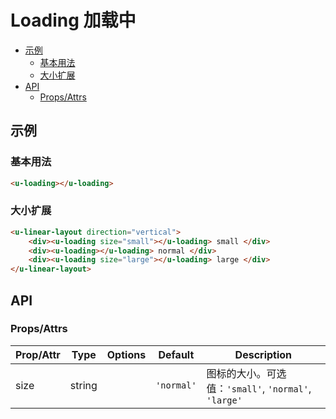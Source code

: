<!-- 该 README.md 根据 api.yaml 和 docs/*.md 自动生成，为了方便在 GitHub 和 NPM 上查阅。如需修改，请查看源文件 -->

# Loading 加载中

- [示例](#示例)
    - [基本用法](#基本用法)
    - [大小扩展](#大小扩展)
- [API]()
    - [Props/Attrs](#propsattrs)

## 示例
### 基本用法
```html
<u-loading></u-loading>
```

### 大小扩展

``` html
<u-linear-layout direction="vertical">
    <div><u-loading size="small"></u-loading> small </div>
    <div><u-loading></u-loading> normal </div>
    <div><u-loading size="large"></u-loading> large </div>
</u-linear-layout>
```

## API
### Props/Attrs

| Prop/Attr | Type | Options | Default | Description |
| --------- | ---- | ------- | ------- | ----------- |
| size | string |  | `'normal'` | 图标的大小。可选值：`'small'`, `'normal'`, `'large'` |

